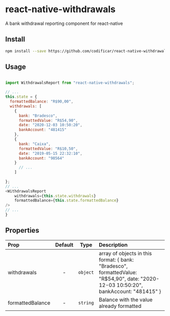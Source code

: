 # react-native-withdrawals
A bank withdrawal reporting component for react-native

## Install

```bash
npm install --save https://github.com/codificar/react-native-withdrawals.git
```

## Usage

```javascript

import WithdrawalsReport from "react-native-withdrawals";

// ...
this.state = {
  formattedBalance: "R$90,00",
  withdrawals: [
    {
	  bank: "Bradesco",
	  formattedValue: "R$54,90",
	  date: "2020-12-03 10:50:20",
	  bankAccount: "481415"
	},
	{
	  bank: "Caixa",
	  formattedValue: "R$10,50",
	  date: "2019-05-15 22:32:10",
	  bankAccount: "98564"
	}
	  // ...
	]
	
};
// ...
<WithdrawalsReport
	withdrawals={this.state.withdrawals}
	formattedBalance={this.state.formattedBalance}
/>
// ...
}

```

## Properties

| Prop  | Default  | Type | Description |
| :------------ |:---------------:| :---------------:| :-----|
| withdrawals | - | `object` | array of objects in this format: { bank: "Bradesco", formattedValue: "R$54,90", date: "2020-12-03 10:50:20", bankAccount: "481415" } |
| formattedBalance | - | `string` | Balance with the value already formatted |